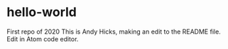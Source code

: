 # hello-world
First repo of 2020
This is Andy Hicks, making an edit to the README file.
Edit in Atom code editor.
